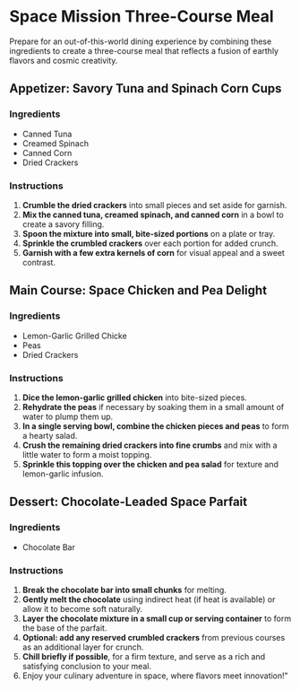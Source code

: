 # Space Mission Three-Course Meal
Prepare for an out-of-this-world dining experience by combining these ingredients to create a three-course meal that reflects a fusion of earthly flavors and cosmic creativity.

## Appetizer: Savory Tuna and Spinach Corn Cups

### Ingredients
- Canned Tuna
- Creamed Spinach
- Canned Corn
- Dried Crackers
### Instructions
1. **Crumble the dried crackers** into small pieces and set aside for garnish.
2. **Mix the canned tuna, creamed spinach, and canned corn** in a bowl to create a savory filling.
3. **Spoon the mixture into small, bite-sized portions** on a plate or tray.
4. **Sprinkle the crumbled crackers** over each portion for added crunch.
5. **Garnish with a few extra kernels of corn** for visual appeal and a sweet contrast.
## Main Course: Space Chicken and Pea Delight
### Ingredients
- Lemon-Garlic Grilled Chicke
- Peas
- Dried Crackers
### Instructions
1. **Dice the lemon-garlic grilled chicken** into bite-sized pieces.
2. **Rehydrate the peas** if necessary by soaking them in a small amount of water to plump them up.
3. **In a single serving bowl, combine the chicken pieces and peas** to form a hearty salad.
4. **Crush the remaining dried crackers into fine crumbs** and mix with a little water to form a moist topping.
5. **Sprinkle this topping over the chicken and pea salad** for texture and lemon-garlic infusion.
## Dessert: Chocolate-Leaded Space Parfait
### Ingredients
- Chocolate Bar
### Instructions
1. **Break the chocolate bar into small chunks** for melting.
2. **Gently melt the chocolate** using indirect heat (if heat is available) or allow it to become soft naturally.
3. **Layer the chocolate mixture in a small cup or serving container** to form the base of the parfait.
4. **Optional: add any reserved crumbled crackers** from previous courses as an additional layer for crunch.
5. **Chill briefly if possible**, for a firm texture, and serve as a rich and satisfying conclusion to your meal.
6. Enjoy your culinary adventure in space, where flavors meet innovation!"